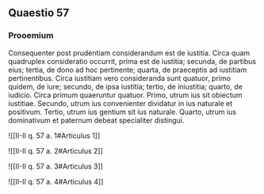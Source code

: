 ## Quaestio 57

### Prooemium

Consequenter post prudentiam considerandum est de iustitia. Circa quam quadruplex consideratio occurrit, prima est de iustitia; secunda, de partibus eius; tertia, de dono ad hoc pertinente; quarta, de praeceptis ad iustitiam pertinentibus. Circa iustitiam vero consideranda sunt quatuor, primo quidem, de iure; secundo, de ipsa iustitia; tertio, de iniustitia; quarto, de iudicio. Circa primum quaeruntur quatuor. Primo, utrum ius sit obiectum iustitiae. Secundo, utrum ius convenienter dividatur in ius naturale et positivum. Tertio, utrum ius gentium sit ius naturale. Quarto, utrum ius dominativum et paternum debeat specialiter distingui.

![[II-II q. 57 a. 1#Articulus 1]]

![[II-II q. 57 a. 2#Articulus 2]]

![[II-II q. 57 a. 3#Articulus 3]]

![[II-II q. 57 a. 4#Articulus 4]]

